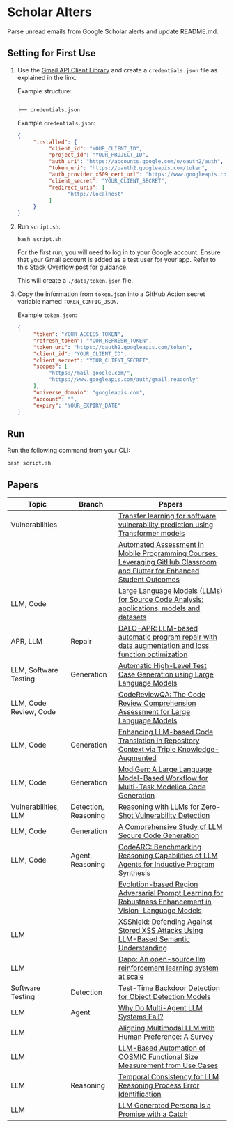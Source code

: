 # Scholar Alters
Parse unread emails from Google Scholar alerts and update README.md.

## Setting for First Use
1. Use the [Gmail API Client Library](https://developers.google.com/gmail/api/quickstart/python) and create a `credentials.json` file as explained in the link.

    Example structure:
    ```
    .
    ├── credentials.json
    ```

    Example `credentials.json`:
    ```json
    {
         "installed": {
              "client_id": "YOUR_CLIENT_ID",
              "project_id": "YOUR_PROJECT_ID",
              "auth_uri": "https://accounts.google.com/o/oauth2/auth",
              "token_uri": "https://oauth2.googleapis.com/token",
              "auth_provider_x509_cert_url": "https://www.googleapis.com/oauth2/v1/certs",
              "client_secret": "YOUR_CLIENT_SECRET",
              "redirect_uris": [
                    "http://localhost"
              ]
         }
    }
    ```

2. Run `script.sh`:
    ```
    bash script.sh
    ```
    For the first run, you will need to log in to your Google account. Ensure that your Gmail account is added as a test user for your app. Refer to this [Stack Overflow post](https://stackoverflow.com/questions/75454425/access-blocked-project-has-not-completed-the-google-verification-process) for guidance.

    This will create a `./data/token.json` file.

3. Copy the information from `token.json` into a GitHub Action secret variable named `TOKEN_CONFIG_JSON`.

    Example `token.json`:
    ```json
    {
         "token": "YOUR_ACCESS_TOKEN",
         "refresh_token": "YOUR_REFRESH_TOKEN",
         "token_uri": "https://oauth2.googleapis.com/token",
         "client_id": "YOUR_CLIENT_ID",
         "client_secret": "YOUR_CLIENT_SECRET",
         "scopes": [
              "https://mail.google.com/",
              "https://www.googleapis.com/auth/gmail.readonly"
         ],
         "universe_domain": "googleapis.com",
         "account": "",
         "expiry": "YOUR_EXPIRY_DATE"
    }
    ```

## Run
Run the following command from your CLI:
```
bash script.sh
```

## Papers

| Topic | Branch | Papers |
| --- | --- | --- |
| Vulnerabilities |  | [Transfer learning for software vulnerability prediction using Transformer models](https://scholar.google.com/scholar_url?url=https://www.sciencedirect.com/science/article/pii/S0164121225001165&hl=en&sa=X&d=1704083859104944765&ei=FUr_Z-X2F_Cj6rQPwoSn6A4&scisig=AFWwaebqThnUMAyzykWvaSgtXFmK&oi=scholaralrt&hist=ylyK0_8AAAAJ:5865787842749446205:AFWwaeYRVjm7Uk5GklbyG-nM5aLh&html=&pos=0&folt=rel) |
|  |  | [Automated Assessment in Mobile Programming Courses: Leveraging GitHub Classroom and Flutter for Enhanced Student Outcomes](https://scholar.google.com/scholar_url?url=https://arxiv.org/pdf/2504.04230&hl=en&sa=X&d=4084265759440791903&ei=FUr_Z-X2F_Cj6rQPwoSn6A4&scisig=AFWwaeaqETS3vYteQlWJK9mF3OwV&oi=scholaralrt&hist=ylyK0_8AAAAJ:5865787842749446205:AFWwaeYRVjm7Uk5GklbyG-nM5aLh&html=&pos=1&folt=rel) |
| LLM, Code |  | [Large Language Models (LLMs) for Source Code Analysis: applications, models and datasets](https://scholar.google.com/scholar_url?url=https://arxiv.org/pdf/2503.17502&hl=en&sa=X&d=13932223716190867094&ei=FUr_Z_jEIZyV6rQP8q-dkA0&scisig=AFWwaeb1dh07lugR2sszh6eusTe5&oi=scholaralrt&hist=ylyK0_8AAAAJ:17903213248891513419:AFWwaeaeIo1O_qAhRJzogmnex0DM&html=&pos=0&folt=rel) |
| APR, LLM | Repair | [DALO-APR: LLM-based automatic program repair with data augmentation and loss function optimization](https://scholar.google.com/scholar_url?url=https://link.springer.com/article/10.1007/s11227-025-07102-3&hl=en&sa=X&d=10480458481806281342&ei=FUr_Z_jEIZyV6rQP8q-dkA0&scisig=AFWwaeZgISIeIz-af4x6cYmuf3Oy&oi=scholaralrt&hist=ylyK0_8AAAAJ:17903213248891513419:AFWwaeaeIo1O_qAhRJzogmnex0DM&html=&pos=1&folt=rel) |
| LLM, Software Testing | Generation | [Automatic High-Level Test Case Generation using Large Language Models](https://scholar.google.com/scholar_url?url=https://arxiv.org/pdf/2503.17998&hl=en&sa=X&d=2435370287861060433&ei=FUr_Z_jEIZyV6rQP8q-dkA0&scisig=AFWwaeb0yzfBEwJ9p6RT6YLxQ0vY&oi=scholaralrt&hist=ylyK0_8AAAAJ:17903213248891513419:AFWwaeaeIo1O_qAhRJzogmnex0DM&html=&pos=3&folt=rel) |
| LLM, Code Review, Code |  | [CodeReviewQA: The Code Review Comprehension Assessment for Large Language Models](https://scholar.google.com/scholar_url?url=https://arxiv.org/pdf/2503.16167&hl=en&sa=X&d=13987149689206803549&ei=FUr_Z_jEIZyV6rQP8q-dkA0&scisig=AFWwaeZRD8EhNW4NSPG4ypaH_WWQ&oi=scholaralrt&hist=ylyK0_8AAAAJ:17903213248891513419:AFWwaeaeIo1O_qAhRJzogmnex0DM&html=&pos=4&folt=rel) |
| LLM, Code | Generation | [Enhancing LLM-based Code Translation in Repository Context via Triple Knowledge-Augmented](https://scholar.google.com/scholar_url?url=https://arxiv.org/pdf/2503.18305&hl=en&sa=X&d=1496301354611823227&ei=FUr_Z_jEIZyV6rQP8q-dkA0&scisig=AFWwaebZgjNWSGlwwMWRyrQ2cYwe&oi=scholaralrt&hist=ylyK0_8AAAAJ:17903213248891513419:AFWwaeaeIo1O_qAhRJzogmnex0DM&html=&pos=5&folt=rel) |
| LLM, Code | Generation | [ModiGen: A Large Language Model-Based Workflow for Multi-Task Modelica Code Generation](https://scholar.google.com/scholar_url?url=https://arxiv.org/pdf/2503.18460%3F&hl=en&sa=X&d=9392276640239633917&ei=FUr_Z_jEIZyV6rQP8q-dkA0&scisig=AFWwaeZT_yvBwTF_pGcKhcsdnWzW&oi=scholaralrt&hist=ylyK0_8AAAAJ:17903213248891513419:AFWwaeaeIo1O_qAhRJzogmnex0DM&html=&pos=6&folt=rel) |
| Vulnerabilities, LLM | Detection, Reasoning | [Reasoning with LLMs for Zero-Shot Vulnerability Detection](https://scholar.google.com/scholar_url?url=https://arxiv.org/pdf/2503.17885&hl=en&sa=X&d=16151102993317123730&ei=FUr_Z-SaFoSlieoPpZSOmAc&scisig=AFWwaeaU1duZG60YHiU0D1fyotku&oi=scholaralrt&hist=ylyK0_8AAAAJ:4812769200119993430:AFWwaeYwgMeQSPpxCfDXmGy5aE3n&html=&pos=0&folt=rel) |
| LLM, Code | Generation | [A Comprehensive Study of LLM Secure Code Generation](https://scholar.google.com/scholar_url?url=https://arxiv.org/pdf/2503.15554%3F&hl=en&sa=X&d=1363137439941333778&ei=FUr_Z-SaFoSlieoPpZSOmAc&scisig=AFWwaea70lzbx-2dnx-SlddbyIDc&oi=scholaralrt&hist=ylyK0_8AAAAJ:4812769200119993430:AFWwaeYwgMeQSPpxCfDXmGy5aE3n&html=&pos=1&folt=rel) |
| LLM, Code | Agent, Reasoning | [CodeARC: Benchmarking Reasoning Capabilities of LLM Agents for Inductive Program Synthesis](https://scholar.google.com/scholar_url?url=https://arxiv.org/pdf/2503.23145&hl=en&sa=X&d=7322261732284042571&ei=FUr_Z-SaFoSlieoPpZSOmAc&scisig=AFWwaeaAH4_AfF9MmAImwDIX-Jtw&oi=scholaralrt&hist=ylyK0_8AAAAJ:4812769200119993430:AFWwaeYwgMeQSPpxCfDXmGy5aE3n&html=&pos=2&folt=rel) |
|  |  | [Evolution-based Region Adversarial Prompt Learning for Robustness Enhancement in Vision-Language Models](https://scholar.google.com/scholar_url?url=https://arxiv.org/pdf/2503.12874&hl=en&sa=X&d=4288320110718600484&ei=FUr_Z_b1G8mpieoPv7aWiQ4&scisig=AFWwaebZ47dtXpHPS7gkzptvLmTz&oi=scholaralrt&hist=ylyK0_8AAAAJ:15287030194885030172:AFWwaeaPsVnV5GguxDkLdcyPdvnA&html=&pos=0&folt=rel) |
| LLM |  | [XSShield: Defending Against Stored XSS Attacks Using LLM-Based Semantic Understanding](https://scholar.google.com/scholar_url?url=https://www.mdpi.com/2076-3417/15/6/3348&hl=en&sa=X&d=11849643047241211005&ei=FUr_Z_b1G8mpieoPv7aWiQ4&scisig=AFWwaeZJp-xCesiNk9t9IXhXxSLJ&oi=scholaralrt&hist=ylyK0_8AAAAJ:15287030194885030172:AFWwaeaPsVnV5GguxDkLdcyPdvnA&html=&pos=1&folt=rel) |
| LLM |  | [Dapo: An open-source llm reinforcement learning system at scale](https://scholar.google.com/scholar_url?url=https://arxiv.org/pdf/2503.14476&hl=en&sa=X&d=1968980266662184520&ei=FUr_Z_b1G8mpieoPv7aWiQ4&scisig=AFWwaebXNS6d8Y_C8FG4sfvmXe0u&oi=scholaralrt&hist=ylyK0_8AAAAJ:15287030194885030172:AFWwaeaPsVnV5GguxDkLdcyPdvnA&html=&pos=3&folt=rel) |
| Software Testing | Detection | [Test-Time Backdoor Detection for Object Detection Models](https://scholar.google.com/scholar_url?url=https://arxiv.org/pdf/2503.15293%3F&hl=en&sa=X&d=6052108469819470987&ei=FUr_Z_b1G8mpieoPv7aWiQ4&scisig=AFWwaeZFwCtybcnsCXtBxoexifa2&oi=scholaralrt&hist=ylyK0_8AAAAJ:15287030194885030172:AFWwaeaPsVnV5GguxDkLdcyPdvnA&html=&pos=4&folt=rel) |
| LLM | Agent | [Why Do Multi-Agent LLM Systems Fail?](https://scholar.google.com/scholar_url?url=https://arxiv.org/pdf/2503.13657%3F&hl=en&sa=X&d=6760601859756774675&ei=FUr_Z_b1G8mpieoPv7aWiQ4&scisig=AFWwaeaAVNboT1uLyYYlymPHECf1&oi=scholaralrt&hist=ylyK0_8AAAAJ:15287030194885030172:AFWwaeaPsVnV5GguxDkLdcyPdvnA&html=&pos=5&folt=rel) |
| LLM |  | [Aligning Multimodal LLM with Human Preference: A Survey](https://scholar.google.com/scholar_url?url=https://arxiv.org/pdf/2503.14504&hl=en&sa=X&d=1315835665997175613&ei=FUr_Z_b1G8mpieoPv7aWiQ4&scisig=AFWwaeaYxO6Scdjrz2Sdyj1j9_2t&oi=scholaralrt&hist=ylyK0_8AAAAJ:15287030194885030172:AFWwaeaPsVnV5GguxDkLdcyPdvnA&html=&pos=6&folt=rel) |
| LLM |  | [LLM-Based Automation of COSMIC Functional Size Measurement from Use Cases](https://scholar.google.com/scholar_url?url=https://fpalomba.github.io/pdf/Journals/J77.pdf&hl=en&sa=X&d=10857265925413407421&ei=FUr_Z_b1G8mpieoPv7aWiQ4&scisig=AFWwaeYYT0Q2dK2V6Z2SyX7XCGnO&oi=scholaralrt&hist=ylyK0_8AAAAJ:15287030194885030172:AFWwaeaPsVnV5GguxDkLdcyPdvnA&html=&pos=7&folt=rel) |
| LLM | Reasoning | [Temporal Consistency for LLM Reasoning Process Error Identification](https://scholar.google.com/scholar_url?url=https://arxiv.org/pdf/2503.14495&hl=en&sa=X&d=18020288792776836625&ei=FUr_Z_b1G8mpieoPv7aWiQ4&scisig=AFWwaeba3ShxiqHc2VTrBXbMnsjA&oi=scholaralrt&hist=ylyK0_8AAAAJ:15287030194885030172:AFWwaeaPsVnV5GguxDkLdcyPdvnA&html=&pos=8&folt=rel) |
| LLM |  | [LLM Generated Persona is a Promise with a Catch](https://scholar.google.com/scholar_url?url=https://arxiv.org/pdf/2503.16527&hl=en&sa=X&d=15287455255324878097&ei=FUr_Z_b1G8mpieoPv7aWiQ4&scisig=AFWwaeYIlIV_cXUCW5nMHAbkIUyA&oi=scholaralrt&hist=ylyK0_8AAAAJ:15287030194885030172:AFWwaeaPsVnV5GguxDkLdcyPdvnA&html=&pos=9&folt=rel) |
